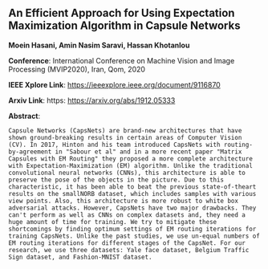 
## An Efficient Approach for Using Expectation Maximization Algorithm in Capsule Networks

**Moein Hasani, Amin Nasim Saravi, Hassan Khotanlou**

**Conference**:   International Conference on Machine Vision and Image Processing (MVIP2020), Iran, Qom, 2020

**IEEE Xplore Link**: https://ieeexplore.ieee.org/document/9116870

**Arxiv Link**: https: https://arxiv.org/abs/1912.05333

**Abstract**:
```
Capsule Networks (CapsNets) are brand-new architectures that have shown ground-breaking results in certain areas of Computer Vision (CV). In 2017, Hinton and his team introduced CapsNets with routing-by-agreement in "Sabour et al" and in a more recent paper "Matrix Capsules with EM Routing" they proposed a more complete architecture with Expectation-Maximization (EM) algorithm. Unlike the traditional convolutional neural networks (CNNs), this architecture is able to preserve the pose of the objects in the picture. Due to this characteristic, it has been able to beat the previous state-of-theart results on the smallNORB dataset, which includes samples with various view points. Also, this architecture is more robust to white box adversarial attacks. However, CapsNets have two major drawbacks. They can't perform as well as CNNs on complex datasets and, they need a huge amount of time for training. We try to mitigate these shortcomings by finding optimum settings of EM routing iterations for training CapsNets. Unlike the past studies, we use un-equal numbers of EM routing iterations for different stages of the CapsNet. For our research, we use three datasets: Yale face dataset, Belgium Traffic Sign dataset, and Fashion-MNIST dataset.
```
